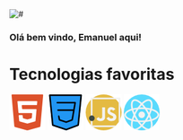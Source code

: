<img src="https://github-readme-stats.vercel.app/api?username=anuraghazra&theme=dark&show_icons=true" alt="#">
 
### Olá bem vindo, Emanuel aqui!
<link rel="stylesheet" href="style.css">
<div>
<h1>Tecnologias favoritas</h1>
   <img src="imagens/html5.png" alt="#">
   <img src="imagens/css.png" alt="#">
   <img src="imagens/javascript.png" alt="#">
   <img src="imagens/react.png" alt="#">
</div>
